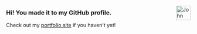<a href="https://johnmatu.la"><img src="https://johnmatu.la/static/jm-logo.svg" width="40" alt="John Matula’s logo" align="right"></a>

### Hi! You made it to my GitHub profile.

Check out my [portfolio site](https://johnmatu.la/?src=github) if you haven’t yet!
